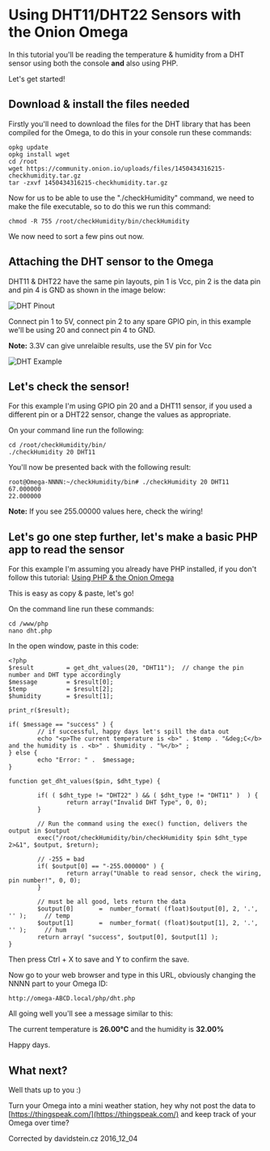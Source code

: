 # Using DHT11/DHT22 Sensors with the Onion Omega

In this tutorial you'll be reading the temperature & humidity from a DHT sensor using both the console **and** also using PHP. 

Let's get started!

## Download & install the files needed

Firstly you'll need to download the files for the DHT library that has been compiled for the Omega, to do this in your console run these commands:

```
opkg update
opkg install wget
cd /root
wget https://community.onion.io/uploads/files/1450434316215-checkhumidity.tar.gz
tar -zxvf 1450434316215-checkhumidity.tar.gz
```

Now for us to be able to use the "./checkHumidity" command, we need to make the file executable, so to do this we run this command:

```
chmod -R 755 /root/checkHumidity/bin/checkHumidity
```

We now need to sort a few pins out now.

## Attaching the DHT sensor to the Omega

DHT11 & DHT22 have the same pin layouts, pin 1 is Vcc, pin 2 is the data pin and pin 4 is GND as shown in the image below:

![DHT Pinout](http://domoticx.com/wp-content/uploads/DHT11-Pinout.png "DHT Pinout")

Connect pin 1 to 5V, connect pin 2 to any spare GPIO pin, in this example we'll be using 20 and connect pin 4 to GND.

**Note:** 3.3V can give unrelaible results, use the 5V pin for Vcc

![DHT Example](https://community.onion.io/uploads/files/1454459150467-img_3184.jpg "DHT Example")


## Let's check the sensor!

For this example I'm using GPIO pin 20 and a DHT11 sensor, if you used a different pin or a DHT22 sensor, change the values as appropriate.

On your command line run the following:

```
cd /root/checkHumidity/bin/
./checkHumidity 20 DHT11
```

You'll now be presented back with the following result:

```
root@Omega-NNNN:~/checkHumidity/bin# ./checkHumidity 20 DHT11
67.000000
22.000000
```

**Note:** If you see 255.00000 values here, check the wiring!

## Let's go one step further, let's make a basic PHP app to read the sensor

For this example I'm assuming you already have PHP installed, if you don't follow this tutorial: [Using PHP & the Onion Omega](https://github.com/OnionIoT/wiki/blob/master/Tutorials/PHP-GPIO-Example.md)

This is easy as copy & paste, let's go!

On the command line run these commands:

```
cd /www/php 
nano dht.php
```

In the open window, paste in this code:

```
<?php 
$result         = get_dht_values(20, "DHT11");  // change the pin number and DHT type accordingly
$message        = $result[0];
$temp           = $result[2];
$humidity       = $result[1];

print_r($result);

if( $message == "success" ) {
        // if successful, happy days let's spill the data out
        echo "<p>The current temperature is <b>" . $temp . "&deg;C</b> and the humidity is . <b>" . $humidity . "%</b>" ;
} else {
        echo "Error: " .  $message;
}

function get_dht_values($pin, $dht_type) {

        if( ( $dht_type != "DHT22" ) && ( $dht_type != "DHT11" )  ) {
                return array("Invalid DHT Type", 0, 0);
        }

        // Run the command using the exec() function, delivers the output in $output
        exec("/root/checkHumidity/bin/checkHumidity $pin $dht_type  2>&1", $output, $return);

        // -255 = bad
        if( $output[0] == "-255.000000" ) {
                return array("Unable to read sensor, check the wiring, pin number!", 0, 0);
        }

        // must be all good, lets return the data
        $output[0]       =  number_format( (float)$output[0], 2, '.', '' );     // temp
        $output[1]       =  number_format( (float)$output[1], 2, '.', '' );     // hum
        return array( "success", $output[0], $output[1] );
}
```

Then press Ctrl + X to save and Y to confirm the save.

Now go to your web browser and type in this URL, obviously changing the NNNN part to your Omega ID:

```
http://omega-ABCD.local/php/dht.php
```

All going well you'll see a message similar to this:

The current temperature is **26.00°C** and the humidity is **32.00%**

Happy days.

## What next?

Well thats up to you :)

Turn your Omega into a mini weather station, hey why not post the data to [https://thingspeak.com/](https://thingspeak.com/) and keep track of your Omega over time?

Corrected by davidstein.cz 2016_12_04
